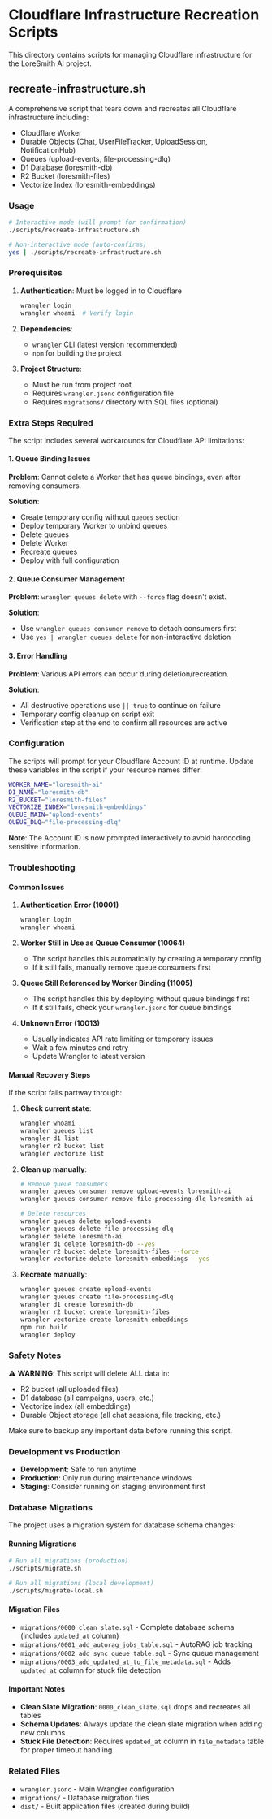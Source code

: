 # Cloudflare Infrastructure Recreation Scripts

This directory contains scripts for managing Cloudflare infrastructure for the LoreSmith AI project.

## recreate-infrastructure.sh

A comprehensive script that tears down and recreates all Cloudflare infrastructure including:

- Cloudflare Worker
- Durable Objects (Chat, UserFileTracker, UploadSession, NotificationHub)
- Queues (upload-events, file-processing-dlq)
- D1 Database (loresmith-db)
- R2 Bucket (loresmith-files)
- Vectorize Index (loresmith-embeddings)

### Usage

```bash
# Interactive mode (will prompt for confirmation)
./scripts/recreate-infrastructure.sh

# Non-interactive mode (auto-confirms)
yes | ./scripts/recreate-infrastructure.sh
```

### Prerequisites

1. **Authentication**: Must be logged in to Cloudflare

   ```bash
   wrangler login
   wrangler whoami  # Verify login
   ```

2. **Dependencies**:
   - `wrangler` CLI (latest version recommended)
   - `npm` for building the project

3. **Project Structure**:
   - Must be run from project root
   - Requires `wrangler.jsonc` configuration file
   - Requires `migrations/` directory with SQL files (optional)

### Extra Steps Required

The script includes several workarounds for Cloudflare API limitations:

#### 1. Queue Binding Issues

**Problem**: Cannot delete a Worker that has queue bindings, even after removing consumers.

**Solution**:

- Create temporary config without `queues` section
- Deploy temporary Worker to unbind queues
- Delete queues
- Delete Worker
- Recreate queues
- Deploy with full configuration

#### 2. Queue Consumer Management

**Problem**: `wrangler queues delete` with `--force` flag doesn't exist.

**Solution**:

- Use `wrangler queues consumer remove` to detach consumers first
- Use `yes | wrangler queues delete` for non-interactive deletion

#### 3. Error Handling

**Problem**: Various API errors can occur during deletion/recreation.

**Solution**:

- All destructive operations use `|| true` to continue on failure
- Temporary config cleanup on script exit
- Verification step at the end to confirm all resources are active

### Configuration

The scripts will prompt for your Cloudflare Account ID at runtime. Update these variables in the script if your resource names differ:

```bash
WORKER_NAME="loresmith-ai"
D1_NAME="loresmith-db"
R2_BUCKET="loresmith-files"
VECTORIZE_INDEX="loresmith-embeddings"
QUEUE_MAIN="upload-events"
QUEUE_DLQ="file-processing-dlq"
```

**Note**: The Account ID is now prompted interactively to avoid hardcoding sensitive information.

### Troubleshooting

#### Common Issues

1. **Authentication Error (10001)**

   ```bash
   wrangler login
   wrangler whoami
   ```

2. **Worker Still in Use as Queue Consumer (10064)**
   - The script handles this automatically by creating a temporary config
   - If it still fails, manually remove queue consumers first

3. **Queue Still Referenced by Worker Binding (11005)**
   - The script handles this by deploying without queue bindings first
   - If it still fails, check your `wrangler.jsonc` for queue bindings

4. **Unknown Error (10013)**
   - Usually indicates API rate limiting or temporary issues
   - Wait a few minutes and retry
   - Update Wrangler to latest version

#### Manual Recovery Steps

If the script fails partway through:

1. **Check current state**:

   ```bash
   wrangler whoami
   wrangler queues list
   wrangler d1 list
   wrangler r2 bucket list
   wrangler vectorize list
   ```

2. **Clean up manually**:

   ```bash
   # Remove queue consumers
   wrangler queues consumer remove upload-events loresmith-ai
   wrangler queues consumer remove file-processing-dlq loresmith-ai

   # Delete resources
   wrangler queues delete upload-events
   wrangler queues delete file-processing-dlq
   wrangler delete loresmith-ai
   wrangler d1 delete loresmith-db --yes
   wrangler r2 bucket delete loresmith-files --force
   wrangler vectorize delete loresmith-embeddings --yes
   ```

3. **Recreate manually**:
   ```bash
   wrangler queues create upload-events
   wrangler queues create file-processing-dlq
   wrangler d1 create loresmith-db
   wrangler r2 bucket create loresmith-files
   wrangler vectorize create loresmith-embeddings
   npm run build
   wrangler deploy
   ```

### Safety Notes

⚠️ **WARNING**: This script will delete ALL data in:

- R2 bucket (all uploaded files)
- D1 database (all campaigns, users, etc.)
- Vectorize index (all embeddings)
- Durable Object storage (all chat sessions, file tracking, etc.)

Make sure to backup any important data before running this script.

### Development vs Production

- **Development**: Safe to run anytime
- **Production**: Only run during maintenance windows
- **Staging**: Consider running on staging environment first

### Database Migrations

The project uses a migration system for database schema changes:

#### Running Migrations

```bash
# Run all migrations (production)
./scripts/migrate.sh

# Run all migrations (local development)
./scripts/migrate-local.sh
```

#### Migration Files

- `migrations/0000_clean_slate.sql` - Complete database schema (includes `updated_at` column)
- `migrations/0001_add_autorag_jobs_table.sql` - AutoRAG job tracking
- `migrations/0002_add_sync_queue_table.sql` - Sync queue management
- `migrations/0003_add_updated_at_to_file_metadata.sql` - Adds `updated_at` column for stuck file detection

#### Important Notes

- **Clean Slate Migration**: `0000_clean_slate.sql` drops and recreates all tables
- **Schema Updates**: Always update the clean slate migration when adding new columns
- **Stuck File Detection**: Requires `updated_at` column in `file_metadata` table for proper timeout handling

### Related Files

- `wrangler.jsonc` - Main Wrangler configuration
- `migrations/` - Database migration files
- `dist/` - Built application files (created during build)
